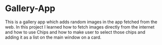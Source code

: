 # Gallery-App

This is a gallery app which adds random images in the app fetched from the web. In this project I learned how to fetch images directly from the internet and how to use Chips and how to make user to select those chips and adding it as a list on the main window on a card.
